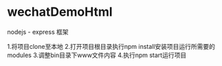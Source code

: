 # wechatDemoHtml

nodejs - express 框架

1.将项目clone至本地
2.打开项目根目录执行npm install安装项目运行所需要的modules
3.调整bin目录下www文件内容
4.执行npm start运行项目
